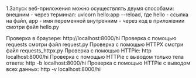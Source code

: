 1.Запуск веб-приложения можно осуществлять двумя способами:
внешним - через терминал: uvicorn hello:app --reload, где hello - ссылка на файл, app - имя переменной
внутренним - через код в приложении смотри файл hello.py

Проверка в браузере:
http://localhost:8000/hi
Проверка с помощью requests смотри файл request.py
Проверка с помощью HTTPX смотри файл requests_httpx.py
Проверка с помощью HTTPie: http localhost:8000/hi
Проверка с помощью HTTPie c выводом только тела ответа: http -b localhost:8000/hi
Проверка с помощью HTTPie c выводом всех данных: http -v localhost:8000/hi
